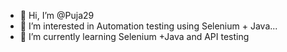 - 👋 Hi, I’m @Puja29
- 👀 I’m interested in Automation testing using Selenium + Java...
- 🌱 I’m currently learning Selenium +Java and API testing 

<!---
Puja29/Puja29 is a ✨ special ✨ repository because its `README.md` (this file) appears on your GitHub profile.
You can click the Preview link to take a look at your changes.
--->
